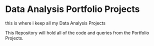 # Data Analysis Portfolio Projects
this is where i keep all my Data Analysis Projects 

This Repository will hold all of the code and queries from the Portfolio Projects.
